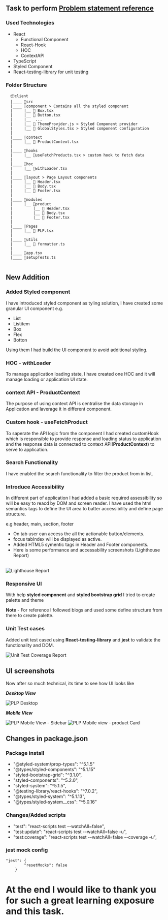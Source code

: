 ## Task to perform  [Problem statement reference](README.md)

  ### Used Technologies   

  * React
    - Functional Component
    - React-Hook 
    - HOC 
    - ContextAPI
  * TypeScript
  * Styled Component   
  * React-testing-library for unit testing 

  ### Folder Structure 
```
  📦client
  |____ 📂src 
  |____ 📂component > Contains all the styled component 
  |     |__ 📜 Box.tsx
  |     |__ 📜 Button.tsx
  |     |__  ... 
  |     |__ 📜 ThemeProvider.js > Styled Component provider
  |     |__ 📜 GlobalStyles.tsx > Styled component configuration
  |
  |____ 📂context 
  |     |__ 📜 ProductContext.tsx 
  |
  |____ 📂hooks 
  |     |__ 📜useFetchProducts.tsx > custom hook to fetch data 
  |
  |____ 📂hoc 
  |     |__ 📜withLoader.tsx  
  |
  |____ 📂layout > Page Layout components
  |     |__ 📜 Header.tsx 
  |     |__ 📜 Body.tsx 
  |     |__ 📜 Footer.tsx 
  |
  |____ 📂modules 
  |     |__ 📂product  
  |         |__ 📜 Header.tsx 
  |         |__ 📜 Body.tsx 
  |         |__ 📜 Footer.tsx 
  |
  |____ 📂Pages 
  |     |__ 📜 PLP.tsx 
  |
  |____ 📂utils 
  |     |__ 📜 formatter.ts 
  |
  |____ 📜app.tsx 
  |____ 📜setupTests.ts 
  
```     

## New Addition

### **Added Styled component**

I have introduced styled component as tyling solution, I have created some granular UI component e.g.
  - List
  - Listitem 
  - Box 
  - Flex
  - Botton

Using them I had build the UI component to avoid additional styling.

### **HOC** - withLoader
To manage application loading state, I have created one HOC and it will manage loading or application UI state.

### **context API** - ProductContext
The purpose of using context API is centralise the data storage in Application and laverage it in different component.

### **Custom hook** - useFetchProduct
To saperate the API logic from the component I had created customHook which is responsible to provide response and loading status to application and the response data is connected to context API(**ProductContext**) to serve to application.

### **Search Functionality**
I have enabled the search functionality to filter the product from in list. 

### **Introduce Accessibility**
In different part of application I had added a basic required assessibility so will be easy to reacd by DOM and screen reader.
I have used the html semantics tags to define the UI area to batter accessibility and define page structure.

e.g header, main, section, footer

- On tab user can access the all the actionable button/elements.
- focus tabIndex will be displayed as active.
- Added HTML5 symentic tags in Header and Footer components.
- Here is some performance and accessability screenshots (Lighthouse Report)
<br/>
<img src="./tast-documentation-assets/lighthouse-report.PNG" alt="Lighthouse Report" />

### **Responsive UI**
With help **styled component** and **styled bootstrap grid** I tried to create palette and theme

**Note** - For reference I followed blogs and used some define structure from there to create palette.

### **Unit Test cases**
Added unit test cased using **React-testing-library** and **jest** to validate the functionality and DOM.

<img src="./tast-documentation-assets/unittest-coverage.PNG" alt="Unit Test Coverage Report"/>


## **UI screenshots**
  Now after so much technical, its time to see how UI looks like   

  ***Desktop View***

<img src="./tast-documentation-assets/product-page.png" alt="PLP Desktop"/>

  ***Mobile View***

<img src="./tast-documentation-assets/mobile-1.PNG" alt="PLP Mobile View - Sidebar"/>
<img src="./tast-documentation-assets/mobile-2.PNG" alt="PLP Mobile view - product Card"/>

## Changes in package.json 

### Package install
- "@styled-system/prop-types": "^5.1.5" 
- "@types/styled-components": "^5.1.15" 
- "styled-bootstrap-grid": "^3.1.0",
- "styled-components": "^5.2.0",
- "styled-system": "^5.1.5",
- "@testing-library/react-hooks": "^7.0.2",
- "@types/styled-system": "^5.1.13",
- "@types/styled-system__css": "^5.0.16"

### Changes/Added scripts
 - "test": "react-scripts test --watchAll=false",
 - "test:update": "react-scripts test --watchAll=false -u",
 - "test:coverage": "react-scripts test --watchAll=false --coverage -u",

### jest mock config

```
"jest": {
        "resetMocks": false
    }
```


# At the end I would like to thank you for such a great learning exposure and this task. 
